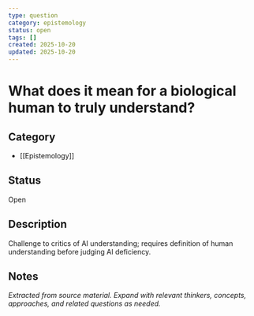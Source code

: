 ```yaml
---
type: question
category: epistemology
status: open
tags: []
created: 2025-10-20
updated: 2025-10-20
---
```


# What does it mean for a biological human to truly understand?

## Category

- [[Epistemology]]

## Status

Open

## Description

Challenge to critics of AI understanding; requires definition of human understanding before judging AI deficiency.

## Notes

*Extracted from source material. Expand with relevant thinkers, concepts, approaches, and related questions as needed.*
